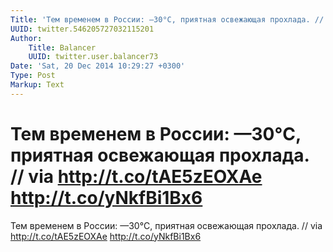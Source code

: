 ```yaml
---
Title: 'Тем временем в России: —30°C, приятная освежающая прохлада. // via http://t.co/tAE5zEOXAe http://t.co/yNkfBi1Bx6'
UUID: twitter.546205727032115201
Author:
    Title: Balancer
    UUID: twitter.user.balancer73
Date: 'Sat, 20 Dec 2014 10:29:27 +0300'
Type: Post
Markup: Text
---
```


# Тем временем в России: —30°C, приятная освежающая прохлада. // via http://t.co/tAE5zEOXAe http://t.co/yNkfBi1Bx6

Тем временем в России: —30°C, приятная освежающая прохлада.
// via http://t.co/tAE5zEOXAe http://t.co/yNkfBi1Bx6